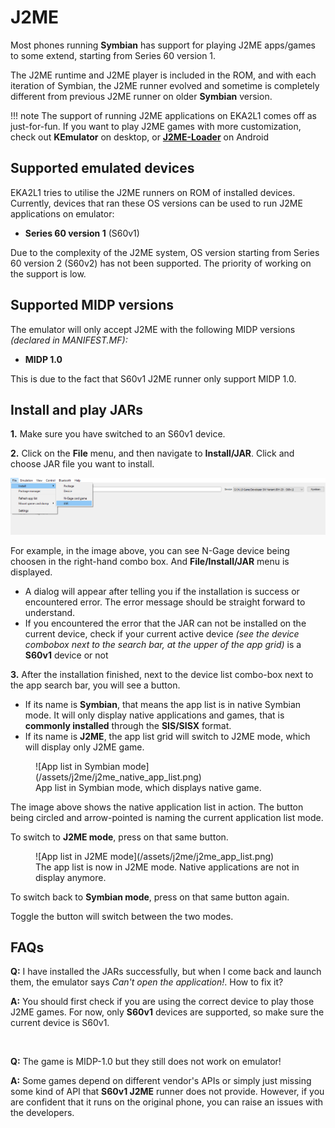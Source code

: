 # J2ME

Most phones running **Symbian** has support for playing J2ME apps/games to some extend, starting from Series 60 version 1. 

The J2ME runtime and J2ME player is included in the ROM, and with each iteration of Symbian, the J2ME runner evolved and sometime is completely different from previous J2ME runner on older **Symbian** version.

!!! note
	The support of running J2ME applications on EKA2L1 comes off as just-for-fun. If you want to play J2ME games with more customization, check out **KEmulator** on desktop, or **[J2ME-Loader](/j2me)** on Android
	
## Supported emulated devices

EKA2L1 tries to utilise the J2ME runners on ROM of installed devices. Currently, devices that ran these OS versions can be used to run J2ME applications on emulator:

- **Series 60 version 1** (S60v1)

Due to the complexity of the J2ME system, OS version starting from Series 60 version 2 (S60v2) has not been supported. The priority of working on the support is low.

## Supported MIDP versions

The emulator will only accept J2ME with the following MIDP versions *(declared in MANIFEST.MF):*

- **MIDP 1.0**

This is due to the fact that S60v1 J2ME runner only support MIDP 1.0.

## Install and play JARs

**1.** Make sure you have switched to an S60v1 device.

**2.** Click on the **File** menu, and then navigate to **Install/JAR**. Click and choose JAR file you want to install.

![desc](/assets/j2me/j2me_install_menu_and_device.png)

For example, in the image above, you can see N-Gage device being choosen in the right-hand combo box. And **File/Install/JAR** menu is displayed.

- A dialog will appear after telling you if the installation is success or encountered error. The error message should be straight forward to understand. 
- If you encountered the error that the JAR can not be installed on the current device, check if your current active device *(see the device combobox next to the search bar, at the upper of the app grid)* is a **S60v1** device or not

**3.** After the installation finished, next to the device list combo-box next to the app search bar, you will see a button.

- If its name is **Symbian**, that means the app list is in native Symbian mode. It will only display native applications and games, that is **commonly installed** through the **SIS/SISX** format.
- If its name is **J2ME**, the app list grid will switch to J2ME mode, which will display only J2ME game.

<figure markdown>
  ![App list in Symbian mode](/assets/j2me/j2me_native_app_list.png)
  <figcaption>App list in Symbian mode, which displays native game.</figcaption>
</figure>

The image above shows the native application list in action. The button being circled and arrow-pointed is naming the current application list mode.

To switch to **J2ME mode**, press on that same button.

<figure markdown>
  ![App list in J2ME mode](/assets/j2me/j2me_app_list.png)
  <figcaption>The app list is now in J2ME mode. Native applications are not in display anymore.</figcaption>
</figure>

To switch back to **Symbian mode**, press on that same button again.

Toggle the button will switch between the two modes.

## FAQs

**Q:** I have installed the JARs successfully, but when I come back and launch them, the emulator says *Can't open the application!*. How to fix it?

**A:** You should first check if you are using the correct device to play those J2ME games. For now, only **S60v1** devices are supported, so make sure the current device is S60v1.

&nbsp;

**Q:** The game is MIDP-1.0 but they still does not work on emulator!

**A:** Some games depend on different vendor's APIs or simply just missing some kind of API that **S60v1 J2ME** runner does not provide. However, if you are confident that it runs on the original phone, you can raise an issues with the developers.